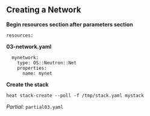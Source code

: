## Creating a Network

**Begin resources section after parameters section**

```
resources:
```

**03-network.yaml**

```
  mynetwork:
    type: OS::Neutron::Net
    properties:
      name: mynet
```

**Create the stack**

```
heat stack-create --poll -f /tmp/stack.yaml mystack
```

_Partial:_ `partial03.yaml`

<!--
Now we'll create a resources section and add our first resource: a Neutron
network. The server we will create later will be on this network. The
'resources:' keyword beginning the resources section is at the same indentation
level as the 'parameters:' keyword for the parameters section we created in the
previous step (no indentation). Resource definitions, such as the one for
mynetwork come after the 'resources:' keyword and should be indented with two
spaces.
-->

